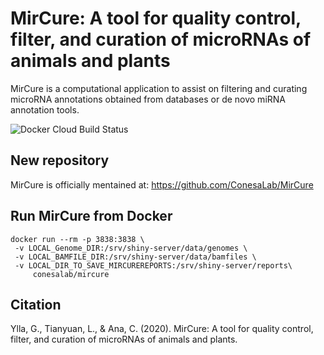 # MirCure: A tool for quality control, filter, and curation of microRNAs of animals and plants 

MirCure is a computational application to assist on filtering and curating microRNA annotations obtained from databases or de novo miRNA annotation tools.

![Docker Cloud Build Status](https://img.shields.io/docker/cloud/build/guillemy/mircure)

## New repository

MirCure is officially mentained at: https://github.com/ConesaLab/MirCure


## Run MirCure from Docker

```
docker run --rm -p 3838:3838 \
 -v LOCAL_Genome_DIR:/srv/shiny-server/data/genomes \
 -v LOCAL_BAMFILE_DIR:/srv/shiny-server/data/bamfiles \
 -v LOCAL_DIR_TO_SAVE_MIRCUREREPORTS:/srv/shiny-server/reports\
     conesalab/mircure

```



## Citation

Ylla, G., Tianyuan, L., & Ana, C. (2020). MirCure: A tool for quality control, filter, and curation of microRNAs of animals and plants.


